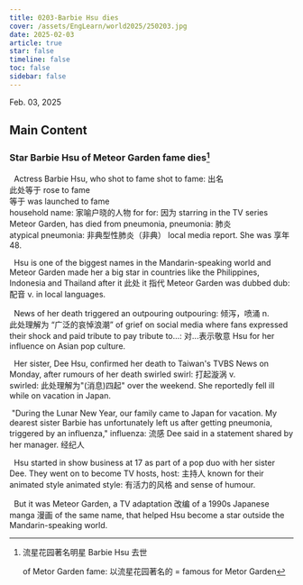 ```yaml
---
title: 0203-Barbie Hsu dies
cover: /assets/EngLearn/world2025/250203.jpg
date: 2025-02-03
article: true
star: false
timeline: false
toc: false
sidebar: false
---
```

Feb. 03, 2025
<!-- more -->

## Main Content

### Star Barbie Hsu of Meteor Garden fame dies[^t1]

&nbsp; Actress Barbie Hsu, who 
<span class="hover-note">
shot to fame 
<span class="hover-content">
shot to fame: 出名 <br>
此处等于 rose to fame <br>
等于 was launched to fame <br>
household name: 家喻户晓的人物
</span></span>
<span class="space"> </span>
<span class="hover-note">
for
<span class="hover-content">
for: 因为
</span></span>
 starring in the TV series Meteor Garden, has died from 
<span class="hover-note">
pneumonia,
<span class="hover-content">
pneumonia: 肺炎 <br>
atypical pneumonia: 非典型性肺炎（非典）
</span></span>
 local media report. She 
<span class="hover-note">
was
<span class="hover-content">
享年
</span></span>
 48.

 &nbsp; Hsu is one of the biggest names in the Mandarin-speaking world and Meteor Garden made her a big star in countries like the Philippines, Indonesia and Thailand after 
<span class="hover-note">
it
<span class="hover-content">
此处 it 指代 Meteor Garden
</span></span>
 was 
<span class="hover-note">
dubbed
<span class="hover-content">
dub: 配音 v.
</span></span>
 in local languages.

&nbsp; News of her death triggered an 
<span class="hover-note">
outpouring
<span class="hover-content">
outpouring: 倾泻，喷涌 n.<br>
此处理解为 “广泛的哀悼浪潮”
</span></span>
 of grief on social media where fans expressed their shock and 
<span class="hover-note">
paid tribute to
<span class="hover-content">
pay tribute to...: 对...表示敬意
</span></span>
 Hsu for her influence on Asian pop culture.


&nbsp; Her sister, Dee Hsu, confirmed her death to Taiwan's TVBS News on Monday, after rumours of her death 
<span class="hover-note">
swirled
<span class="hover-content">
swirl: 打起漩涡 v. <br>
swirled: 此处理解为"(消息)四起"
</span></span>
 over the weekend. She reportedly fell ill while on vacation in Japan.

&nbsp;"During the Lunar New Year, our family came to Japan for vacation. My dearest sister Barbie has unfortunately left us after getting pneumonia, triggered by an 
<span class="hover-note">
influenza,"
<span class="hover-content">
influenza: 流感
</span></span>
 Dee said in a statement shared by her 
<span class="hover-note">
manager.
<span class="hover-content">
经纪人
</span></span>

&nbsp; Hsu started in show business at 17 as part of a pop duo with her sister Dee. They went on to become TV 
<span class="hover-note">
hosts,
<span class="hover-content">
host: 主持人
</span></span>
 known for their 
<span class="hover-note">
animated style
<span class="hover-content">
animated style: 有活力的风格
</span></span>
 and sense of humour.

&nbsp; But it was Meteor Garden, a TV 
<span class="hover-note">
adaptation
<span class="hover-content">
改编
</span></span>
 of a 1990s Japanese 
<span class="hover-note">
manga
<span class="hover-content">
漫画
</span></span>
 of the same name, that helped Hsu become a star outside the Mandarin-speaking world.


[^t1]: 流星花园著名明星 Barbie Hsu 去世

    of Metor Garden fame: 以流星花园著名的 = famous for Metor Garden
